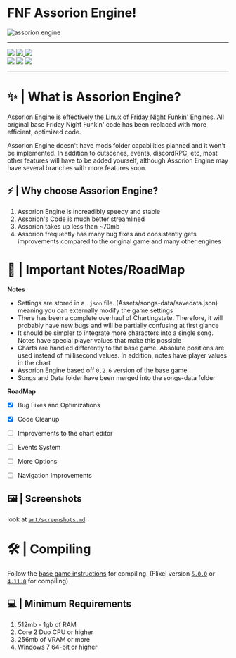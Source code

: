 # FNF Assorion Engine!

![assorion engine](https://github.com/Legendary-Candice-Joe/FNF-Assorion-Engine/assets/105545224/6e765e3c-5cc9-4cfe-ac16-3c080aa037f3)

-------------------------------------------------------------
 <div align="left">
 <a href="#"><img src="https://img.shields.io/github/repo-size/Legendary-Candice-Joe/FNF-Assorion-Engine?style=for-the-badge&color=06b59c"/></a>
 <a href="https://github.com/Legendary-Candice-Joe/FNF-Assorion-Engine/graphs/commit-activity"><img src="https://img.shields.io/github/commit-activity/m/Legendary-Candice-Joe/FNF-Assorion-Engine?style=for-the-badge&color=06b59c"/</a> 
 <a href="https://github.com/Legendary-Candice-Joe/FNF-Assorion-Engine/releases"><img src="https://img.shields.io/github/v/release/Legendary-Candice-Joe/FNF-Assorion-Engine?style=for-the-badge&color=06b59c"/></a>
 </div>
 <div align="left">
 <a href="#"><img src="https://img.shields.io/badge/Windows_Build-Released-blue?style=for-the-badge&color=e1b100"/></a>
 <a href="#"><img src="https://img.shields.io/badge/Linux_Build-Pending-blue?style=for-the-badge&color=e1b100"/></a>
 <a href="#"><img src="https://img.shields.io/badge/Web_Build-Pending-blue?style=for-the-badge&color=e1b100"/></a>
 </div>

-------------------------------------------------------------

# ✨ | What is Assorion Engine?

Assorion Engine is effectively the Linux of <a href="https://ninja-muffin24.itch.io/funkin">Friday Night Funkin'</a> Engines. 
All original base Friday Night Funkin' code has been replaced with more efficient, optimized code. 

Assorion Engine doesn't have mods folder capabilities planned and it won't be implemented. 
In addition to cutscenes, events, discordRPC, etc, most other features will have to be added yourself, 
although Assorion Engine may have several branches with more features soon.

## ⚡ | Why choose Assorion Engine?

1. Assorion Engine is increadibly speedy and stable
2. Assorion's Code is much better streamlined
3. Assorion takes up less than ~70mb
4. Assorion frequently has many bug fixes and consistently gets improvements compared to the original game and many other engines

# 📝 | Important Notes/RoadMap

  **Notes**   
-	Settings are stored in a `.json` file. (Assets/songs-data/savedata.json) meaning you can externally modify the game settings
-	There has been a complete overhaul of Chartingstate. Therefore, it will probably have new bugs and will be partially confusing at first glance
-	It should be simpler to integrate more characters into a single song. Notes have special player values that make this possible
-	Charts are handled differently to the base game. Absolute positions are used instead of millisecond values. In addition, notes have player values in the chart
-	Assorion Engine based off `0.2.6` version of the base game
-	Songs and Data folder have been merged into the songs-data folder
  
 **RoadMap**
* [X]	Bug Fixes and Optimizations
* [X]	Code Cleanup
* [ ]	Improvements to the chart editor
* [ ]	Events System
* [ ]	More Options
* [ ]	Navigation Improvements


## 🖼️ | Screenshots

look at <a href="https://github.com/Legendary-Candice-Joe/FNF-Assorion-Engine/blob/main/art/screenshots.md">`art/screenshots.md`</a>. 

# 🛠 | Compiling

Follow the <a href="https://github.com/FunkinCrew/Funkin#build-instructions">base game instructions</a> for compiling. (Flixel version <a href="https://lib.haxe.org/p/flixel/5.0.0/">`5.0.0`</a> or <a href="https://lib.haxe.org/p/flixel/4.11.0/">`4.11.0`</a> for compiling)

## 💻 | Minimum Requirements

1. 512mb - 1gb of RAM
2. Core 2 Duo CPU or higher
3. 256mb of VRAM or more
4. Windows 7 64-bit or higher
